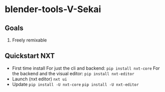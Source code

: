# blender-tools-V-Sekai

## Goals

1. Freely remixable

## Quickstart NXT

* First time install
    For just the cli and backend: `pip install nxt-core`
    For the backend and the visual editor: `pip install nxt-editor`
* Launch (nxt editor)
    `nxt ui`
* Update
    `pip install -U nxt-core`
    `pip install -U nxt-editor`
